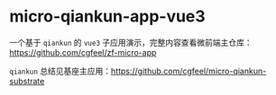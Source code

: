 # micro-qiankun-app-vue3

一个基于 `qiankun` 的 `vue3` 子应用演示，完整内容查看微前端主仓库：https://github.com/cgfeel/zf-micro-app

`qiankun` 总结见基座主应用：https://github.com/cgfeel/micro-qiankun-substrate
